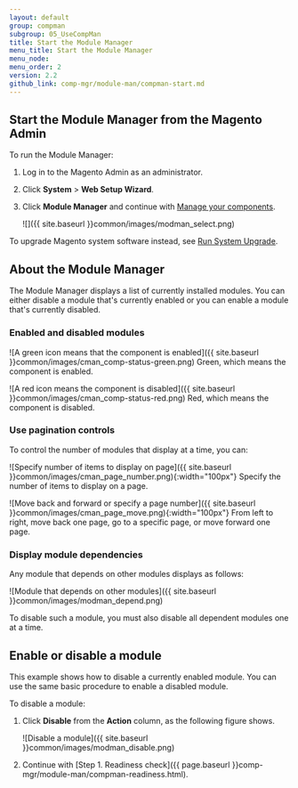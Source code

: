 ```yaml
---
layout: default 
group: compman
subgroup: 05_UseCompMan
title: Start the Module Manager
menu_title: Start the Module Manager
menu_node: 
menu_order: 2
version: 2.2
github_link: comp-mgr/module-man/compman-start.md
---
```


<h2 id="compman-access">Start the Module Manager from the Magento Admin</h2>
To run the Module Manager:

1.	Log in to the Magento Admin as an administrator.
2.	Click **System** > **Web Setup Wizard**.
3.	Click **Module Manager** and continue with <a href="{{page.baseurl}}comp-mgr/module-man/compman-main-pg.html">Manage your components</a>.

	![]({{ site.baseurl }}common/images/modman_select.png)

To upgrade Magento system software instead, see <a href="{{page.baseurl}}comp-mgr/upgrader/upgrade-start.html">Run System Upgrade</a>.

## About the Module Manager
The Module Manager displays a list of currently installed modules. You can either disable a module that's currently enabled or you can enable a module that's currently disabled.

### Enabled and disabled modules
![A green icon means that the component is enabled]({{ site.baseurl }}common/images/cman_comp-status-green.png) Green, which means the component is enabled.

![A red icon means the component is disabled]({{ site.baseurl }}common/images/cman_comp-status-red.png) Red, which means the component is disabled.

### Use pagination controls
To control the number of modules that display at a time, you can:

![Specify number of items to display on page]({{ site.baseurl }}common/images/cman_page_number.png){:width="100px"} Specify the number of items to display on a page.

![Move back and forward or specify a page number]({{ site.baseurl }}common/images/cman_page_move.png){:width="100px"} From left to right, move back one page, go to a specific page, or move forward one page.

### Display module dependencies
Any module that depends on other modules displays as follows:

![Module that depends on other modules]({{ site.baseurl }}common/images/modman_depend.png)

To disable such a module, you must also disable all dependent modules one at a time.

## Enable or disable a module
This example shows how to disable a currently enabled module. You can use the same basic procedure to enable a disabled module.

To disable a module:

1.	Click **Disable** from the **Action** column, as the following figure shows.

	![Disable a module]({{ site.baseurl }}common/images/modman_disable.png)
2.	Continue with [Step 1. Readiness check]({{ page.baseurl }}comp-mgr/module-man/compman-readiness.html).


